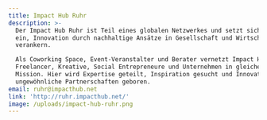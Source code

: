 ```yaml
---
title: Impact Hub Ruhr
description: >-
  Der Impact Hub Ruhr ist Teil eines globalen Netzwerkes und setzt sich dafür
  ein, Innovation durch nachhaltige Ansätze in Gesellschaft und Wirtschaft zu
  verankern.

  Als Coworking Space, Event-Veranstalter und Berater vernetzt Impact Hub
  Freelancer, Kreative, Social Entrepreneure und Unternehmen in gleicher
  Mission. Hier wird Expertise geteilt, Inspiration gesucht und Innovation durch
  ungewöhnliche Partnerschaften geboren.
email: ruhr@impacthub.net
link: 'http://ruhr.impacthub.net/'
image: /uploads/impact-hub-ruhr.png
---
```


